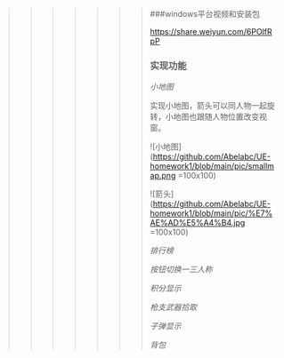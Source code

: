 >>>>>>> ###windows平台视频和安装包
>>>>>>>
>>>>>>> https://share.weiyun.com/6POlfRpP
>>>>>>>
>>>>>>> ### 实现功能
>>>>>>>
>>>>>>> *小地图*
>>>>>>>
>>>>>>> 实现小地图，箭头可以同人物一起旋转，小地图也跟随人物位置改变视窗。
>>>>>>>
>>>>>>> ![小地图](https://github.com/Abelabc/UE-homework1/blob/main/pic/smallmap.png =100x100)
>>>>>>>
>>>>>>> ![箭头](https://github.com/Abelabc/UE-homework1/blob/main/pic/%E7%AE%AD%E5%A4%B4.jpg =100x100)
>>>>>>>
>>>>>>> *排行榜*
>>>>>>>
>>>>>>> *按钮切换一三人称*
>>>>>>>
>>>>>>> *积分显示*
>>>>>>>
>>>>>>> *枪支武器拾取*
>>>>>>>
>>>>>>> *子弹显示*
>>>>>>>
>>>>>>> *背包*
